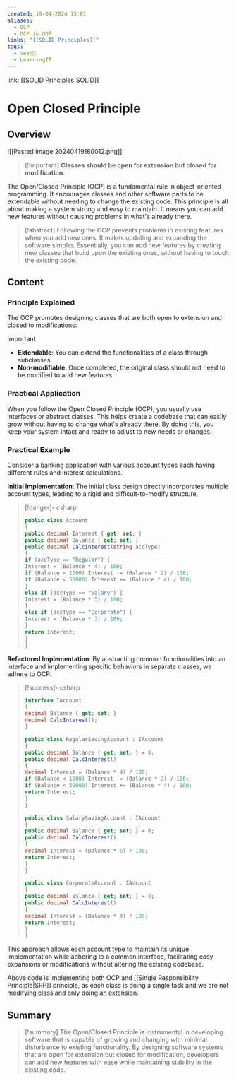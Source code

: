 ```yaml
---
created: 19-04-2024 15:01
aliases:
  - OCP
  - OCP in OOP
links: "[[SOLID Principles]]"
tags:
  - seed🌱
  - LearningIT
---
```

link: [[SOLID Principles|SOLID]]


# Open Closed Principle

## Overview

![[Pasted image 20240419180012.png]]
> [!important] **Classes should be open for extension but closed for modification.**

  
The Open/Closed Principle (OCP) is a fundamental rule in object-oriented programming. It encourages classes and other software parts to be extendable without needing to change the existing code. This principle is all about making a system strong and easy to maintain. It means you can add new features without causing problems in what's already there.

> [!abstract] 
>Following the OCP prevents problems in existing features when you add new ones. It makes updating and expanding the software simpler. Essentially, you can add new features by creating new classes that build upon the existing ones, without having to touch the existing code.


## Content

### Principle Explained

The OCP promotes designing classes that are both open to extension and closed to modifications:

> [!important]
> 
> - **Extendable**: You can extend the functionalities of a class through subclasses.
> - **Non-modifiable**: Once completed, the original class should not need to be modified to add new features.

### Practical Application

  
When you follow the Open Closed Principle (OCP), you usually use interfaces or abstract classes. This helps create a codebase that can easily grow without having to change what's already there. By doing this, you keep your system intact and ready to adjust to new needs or changes.

### Practical Example

Consider a banking application with various account types each having different rules and interest calculations.

**Initial Implementation**: The initial class design directly incorporates multiple account types, leading to a rigid and difficult-to-modify structure.

> [!danger]- csharp
>``` csharp
>public class Account
>{
> public decimal Interest { get; set; }
> public decimal Balance { get; set; }
> public decimal CalcInterest(string accType)
> {
> if (accType == "Regular") {
> Interest = (Balance * 4) / 100;
> if (Balance < 1000) Interest -= (Balance * 2) / 100;
> if (Balance < 50000) Interest += (Balance * 4) / 100;
> }
> else if (accType == "Salary") {
> Interest = (Balance * 5) / 100;
> }
> else if (accType == "Corporate") {
> Interest = (Balance * 3) / 100;
> }
> return Interest;
> }
>}
>```

**Refactored Implementation**: By abstracting common functionalities into an interface and implementing specific behaviors in separate classes, we adhere to OCP.

> [!success]- csharp
>``` csharp
>interface IAccount
>{
> decimal Balance { get; set; }
> decimal CalcInterest();
>}
>
>public class RegularSavingAccount : IAccount
>{
> public decimal Balance { get; set; } = 0;
> public decimal CalcInterest()
> {
> decimal Interest = (Balance * 4) / 100;
> if (Balance < 1000) Interest -= (Balance * 2) / 100;
> if (Balance < 50000) Interest += (Balance * 4) / 100;
> return Interest;
> }
>}
>
>public class SalarySavingAccount : IAccount
>{
> public decimal Balance { get; set; } = 0;
> public decimal CalcInterest()
> {
> decimal Interest = (Balance * 5) / 100;
> return Interest;
> }
>}
>
>public class CorporateAccount : IAccount
>{
> public decimal Balance { get; set; } = 0;
> public decimal CalcInterest()
> {
> decimal Interest = (Balance * 3) / 100;
> return Interest;
> }
>}

This approach allows each account type to maintain its unique implementation while adhering to a common interface, facilitating easy expansions or modifications without altering the existing codebase.

Above code is implementing both OCP and [[Single Responsibility Principle|SRP]] principle, as each class is doing a single task and we are not modifying class and only doing an extension.

## Summary

>[!summary] 
>The Open/Closed Principle is instrumental in developing software that is capable of growing and changing with minimal disturbance to existing functionality. By designing software systems that are open for extension but closed for modification, developers can add new features with ease while maintaining stability in the existing code.


